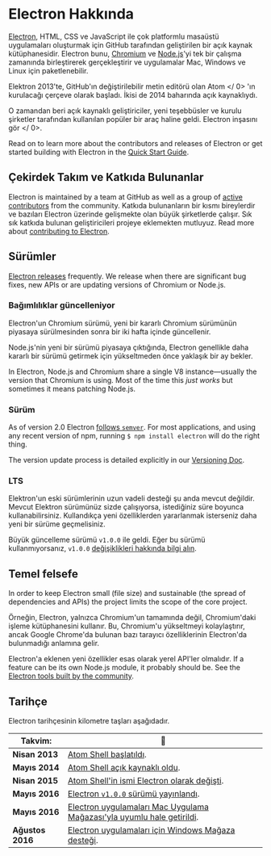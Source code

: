 # Electron Hakkında

[Electron](https://electronjs.org), HTML, CSS ve JavaScript ile çok platformlu masaüstü uygulamaları oluşturmak için GitHub tarafından geliştirilen bir açık kaynak kütüphanesidir. Electron bunu, [Chromium](https://www.chromium.org/Home) ve [Node.js](https://nodejs.org)'yi tek bir çalışma zamanında birleştirerek gerçekleştirir ve uygulamalar Mac, Windows ve Linux için paketlenebilir.

Elektron 2013'te, GitHub'ın değiştirilebilir metin editörü olan  Atom </ 0> 'ın kurulacağı çerçeve olarak başladı. İkisi de 2014 baharında açık kaynaklıydı.</p> 

O zamandan beri açık kaynaklı geliştiriciler, yeni teşebbüsler ve kurulu şirketler tarafından kullanılan popüler bir araç haline geldi.  Electron inşasını gör </ 0>.</p> 

Read on to learn more about the contributors and releases of Electron or get started building with Electron in the [Quick Start Guide](quick-start.md).

## Çekirdek Takım ve Katkıda Bulunanlar

Electron is maintained by a team at GitHub as well as a group of [active contributors](https://github.com/electron/electron/graphs/contributors) from the community. Katkıda bulunanların bir kısmı bireylerdir ve bazıları Electron üzerinde gelişmekte olan büyük şirketlerde çalışır. Sık sık katkıda bulunan geliştiricileri projeye eklemekten mutluyuz. Read more about [contributing to Electron](https://github.com/electron/electron/blob/master/CONTRIBUTING.md).

## Sürümler

[Electron releases](https://github.com/electron/electron/releases) frequently. We release when there are significant bug fixes, new APIs or are updating versions of Chromium or Node.js.

### Bağımlılıklar güncelleniyor

Electron'un Chromium sürümü, yeni bir kararlı Chromium sürümünün piyasaya sürülmesinden sonra bir iki hafta içinde güncellenir.

Node.js'nin yeni bir sürümü piyasaya çıktığında, Electron genellikle daha kararlı bir sürümü getirmek için yükseltmeden önce yaklaşık bir ay bekler.

In Electron, Node.js and Chromium share a single V8 instance—usually the version that Chromium is using. Most of the time this *just works* but sometimes it means patching Node.js.

### Sürüm

As of version 2.0 Electron [follows `semver`](http://semver.org). For most applications, and using any recent version of npm, running `$ npm install electron` will do the right thing.

The version update process is detailed explicitly in our [Versioning Doc](electron-versioning.md).

### LTS

Elektron'un eski sürümlerinin uzun vadeli desteği şu anda mevcut değildir. Mevcut Elektron sürümünüz sizde çalışıyorsa, istediğiniz süre boyunca kullanabilirsiniz. Kullandıkça yeni özelliklerden yararlanmak isterseniz daha yeni bir sürüme geçmelisiniz.

Büyük güncelleme sürümü `v1.0.0` ile geldi. Eğer bu sürümü kullanmıyorsanız, `v1.0.0` [değişiklikleri hakkında bilgi alın](https://electronjs.org/blog/electron-1-0).

## Temel felsefe

In order to keep Electron small (file size) and sustainable (the spread of dependencies and APIs) the project limits the scope of the core project.

Örneğin, Electron, yalnızca Chromium'un tamamında değil, Chromium'daki işleme kütüphanesini kullanır. Bu, Chromium'u yükseltmeyi kolaylaştırır, ancak Google Chrome'da bulunan bazı tarayıcı özelliklerinin Electron'da bulunmadığı anlamına gelir.

Electron'a eklenen yeni özellikler esas olarak yerel API'ler olmalıdır. If a feature can be its own Node.js module, it probably should be. See the [Electron tools built by the community](https://electronjs.org/community).

## Tarihçe

Electron tarihçesinin kilometre taşları aşağıdadır.

| Takvim:          | :tada:                                                                                                                                        |
| ---------------- | --------------------------------------------------------------------------------------------------------------------------------------------- |
| **Nisan 2013**   | [Atom Shell başlatıldı](https://github.com/electron/electron/commit/6ef8875b1e93787fa9759f602e7880f28e8e6b45).                                |
| **Mayıs 2014**   | [Atom Shell açık kaynaklı oldu](http://blog.atom.io/2014/05/06/atom-is-now-open-source.html).                                                 |
| **Nisan 2015**   | [Atom Shell'in ismi Electron olarak değişti](https://github.com/electron/electron/pull/1389).                                                 |
| **Mayıs 2016**   | [Electron `v1.0.0` sürümü yayınlandı](https://electronjs.org/blog/electron-1-0).                                                              |
| **Mayıs 2016**   | [Electron uygulamaları Mac Uygulama Mağazası'yla uyumlu hale getirildi](https://electronjs.org/docs/tutorial/mac-app-store-submission-guide). |
| **Ağustos 2016** | [Electron uygulamaları için Windows Mağaza desteği](https://electronjs.org/docs/tutorial/windows-store-guide).                                |